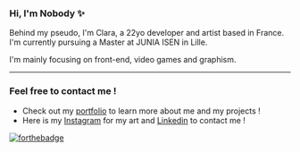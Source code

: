 ### Hi, I'm Nobody ✨

Behind my pseudo, I'm Clara, a 22yo developer and artist based in France. I'm currently pursuing a Master at JUNIA ISEN in Lille. 

I'm mainly focusing on front-end, video games and graphism.

---
### Feel free to contact me ! 

- Check out my [portfolio](nobodyisgone.fr) to learn more about me and my projects !
- Here is my [Instagram](https://www.instagram.com/nobodyisgone/) for my art and [Linkedin](https://www.linkedin.com/in/21claragille/) to contact me !


[![forthebadge](https://forthebadge.com/images/featured/featured-built-with-love.svg)](https://forthebadge.com)
